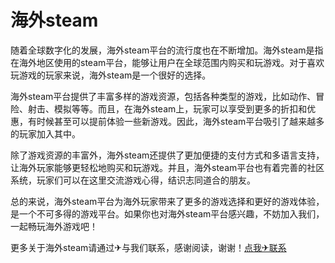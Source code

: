 # 海外steam

随着全球数字化的发展，海外steam平台的流行度也在不断增加。海外steam是指在海外地区使用的steam平台，能够让用户在全球范围内购买和玩游戏。对于喜欢玩游戏的玩家来说，海外steam是一个很好的选择。

海外steam平台提供了丰富多样的游戏资源，包括各种类型的游戏，比如动作、冒险、射击、模拟等等。而且，在海外steam上，玩家可以享受到更多的折扣和优惠，有时候甚至可以提前体验一些新游戏。因此，海外steam平台吸引了越来越多的玩家加入其中。

除了游戏资源的丰富外，海外steam还提供了更加便捷的支付方式和多语言支持，让海外玩家能够更轻松地购买和玩游戏。并且，海外steam平台也有着完善的社区系统，玩家们可以在这里交流游戏心得，结识志同道合的朋友。

总的来说，海外steam平台为海外玩家带来了更多的游戏选择和更好的游戏体验，是一个不可多得的游戏平台。如果你也对海外steam平台感兴趣，不妨加入我们，一起畅玩海外游戏吧！

更多关于海外steam请通过✈与我们联系，感谢阅读，谢谢！[点我✈联系](https://gg.k02.cc)